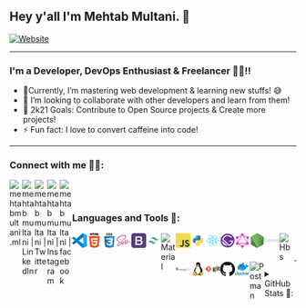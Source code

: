 ## Hey y'all I'm **Mehtab Multani**. 👋

[![Website](https://img.shields.io/website?label=mehtabmultani.ml&style=for-the-badge&url=https%3A%2F%2Fcodestackr.com)](https://mehtabmultani.tk)

---

### I'm a **Developer**, **DevOps** Enthusiast & **Freelancer** 👨‍💻!!

- 🌱Currently, I’m mastering web development & learning new stuffs! 😅
- 👯 I’m looking to collaborate with other developers and learn from them!
- 🥅 2k21 Goals: Contribute to Open Source projects & Create more projects!
- ⚡ Fun fact: I love to convert caffeine into code!

---

### **Connect with me** 🏄‍♂️:

[<img align="left" alt="mehtabmultani.ml" width="22px" src="https://maxcdn.icons8.com/Share/icon/ultraviolet/Network/domain1600.png" />][website]
[<img align="left" alt="mehtab multani | LinkedIn" width="22px" src="https://image.flaticon.com/icons/png/512/174/174857.png" />][linkedin]
[<img align="left" alt="mehtab multani | Twitter" width="22px" src="https://www.obgyn.cam.ac.uk/files/2014/10/twitter-icon-300x300.png" />][twitter]
[<img align="left" alt="mehtab multani | Instagram" width="22px" src="https://upload.wikimedia.org/wikipedia/commons/a/a5/Instagram_icon.png" />][instagram]
[<img align="left" alt="mehtab multani | facebook" width="22px" src="https://coindoo.com/wp-content/uploads/2019/01/facebook-icon.png" />][facebook]

<br/>
<br/>

### **Languages and Tools** 🔰:

[<img align="left" alt="Visual Studio Code" width="26px" src="https://raw.githubusercontent.com/github/explore/80688e429a7d4ef2fca1e82350fe8e3517d3494d/topics/visual-studio-code/visual-studio-code.png" />][vscode]
[<img align="left" alt="HTML5" width="26px" src="https://raw.githubusercontent.com/github/explore/80688e429a7d4ef2fca1e82350fe8e3517d3494d/topics/html/html.png" />][html]
[<img align="left" alt="CSS3" width="26px" src="https://raw.githubusercontent.com/github/explore/80688e429a7d4ef2fca1e82350fe8e3517d3494d/topics/css/css.png" />][css]
[<img align="left" alt="Sass" width="26px" src="https://raw.githubusercontent.com/github/explore/80688e429a7d4ef2fca1e82350fe8e3517d3494d/topics/sass/sass.png" />][sass]
[<img align="left" alt="Bootstrap" width="26px" src="https://raw.githubusercontent.com/github/explore/80688e429a7d4ef2fca1e82350fe8e3517d3494d/topics/bootstrap/bootstrap.png" />][bootstrap]
[<img align="left" alt="Tailwindcss" width="26px" src="https://raw.githubusercontent.com/github/explore/80688e429a7d4ef2fca1e82350fe8e3517d3494d/topics/tailwind/tailwind.png" />][tailwind]
[<img align="left" alt="Material" width="26px" src="https://material-ui.com/static/logo.png" />][material]
[<img align="left" alt="JavaScript" width="26px" src="https://raw.githubusercontent.com/github/explore/80688e429a7d4ef2fca1e82350fe8e3517d3494d/topics/javascript/javascript.png" />][javascript]
[<img align="left" alt="Python" width="26px" src="https://raw.githubusercontent.com/github/explore/80688e429a7d4ef2fca1e82350fe8e3517d3494d/topics/python/python.png" />][python]
[<img align="left" alt="React" width="26px" src="https://raw.githubusercontent.com/github/explore/80688e429a7d4ef2fca1e82350fe8e3517d3494d/topics/react/react.png" />][react]
[<img align="left" alt="Gatsby" width="26px" src="https://raw.githubusercontent.com/github/explore/e94815998e4e0713912fed477a1f346ec04c3da2/topics/gatsby/gatsby.png" />][gatsby]
[<img align="left" alt="GraphQL" width="26px" src="https://raw.githubusercontent.com/github/explore/80688e429a7d4ef2fca1e82350fe8e3517d3494d/topics/graphql/graphql.png" />][graphql]
[<img align="left" alt="Node.js" width="26px" src="https://raw.githubusercontent.com/github/explore/80688e429a7d4ef2fca1e82350fe8e3517d3494d/topics/nodejs/nodejs.png" />][node]
[<img align="left" alt="Express" width="26px" src="https://raw.githubusercontent.com/github/explore/361e2821e2dea67711cde99c9c40ed357061cf27/topics/express/express.png" />][express]
[<img align="left" alt="Hbs" width="26px" src="https://handlebarsjs.com/images/handlebars_logo.png" />][hbs]
[<img align="left" alt="MongoDB" width="26px" src="https://raw.githubusercontent.com/github/explore/80688e429a7d4ef2fca1e82350fe8e3517d3494d/topics/mongodb/mongodb.png" />][mongodb]
[<img align="left" alt="Linux" width="26px" src="https://raw.githubusercontent.com/github/explore/80688e429a7d4ef2fca1e82350fe8e3517d3494d/topics/linux/linux.png" />][linux]
[<img align="left" alt="Git" width="26px" src="https://raw.githubusercontent.com/github/explore/80688e429a7d4ef2fca1e82350fe8e3517d3494d/topics/git/git.png" />][git]
[<img align="left" alt="GitHub" width="26px" src="https://raw.githubusercontent.com/github/explore/78df643247d429f6cc873026c0622819ad797942/topics/github/github.png" />][github]
[<img align="left" alt="Docker" width="26px" src="https://raw.githubusercontent.com/github/explore/80688e429a7d4ef2fca1e82350fe8e3517d3494d/topics/docker/docker.png" />][docker]
[<img align="left" alt="Postman" width="26px" src="https://cdn.auth0.com/blog/build-a-secure-express-api-using-postman-and-auth0/postman-logo.png" />][postman]

<br/>
<br/>
<hr>

<details>
 <summary>GitHub Stats 📒:</summary>
  <img align="left" alt="Mehtab's GitHub Stats" src=[
    "https://github-readme-stats.vercel.app/api?username=anuraghazra)"
 />
</details>

<!-- variables -->

[website]: https://mehtabmultani.ml
[linkedin]: https://www.linkedin.com/in/mehtab-multani/
[twitter]: https://twitter.com/the_codedreamer
[instagram]: https://www.instagram.com/a_codedreamer/
[facebook]: https://www.facebook.com/mehtab2899
[vscode]: https://code.visualstudio.com/
[html]: https://developer.mozilla.org/en-US/docs/Web/html
[css]: https://developer.mozilla.org/en-US/docs/Web/CSS
[sass]: https://sass-lang.com/
[bootstrap]: https://getbootstrap.com/
[tailwind]: https://tailwindcss.com/
[material]: https://material-ui.com/
[javascript]: https://developer.mozilla.org/en-US/docs/Web/javascript/
[python]: https://www.python.org
[react]: https://reactjs.org/
[gatsby]: https://www.gatsbyjs.com/
[graphql]: https://graphql.org/
[node]: https://nodejs.org/en/
[express]: http://expressjs.com/
[hbs]: https://handlebarsjs.com/
[ejs]: https://ejs.co/
[mongodb]: https://www.mongodb.com/
[linux]: https://www.linux.org/
[git]: https://git-scm.com/
[github]: https://github.com/
[docker]: https://www.docker.com/
[postman]: https://www.postman.com/

